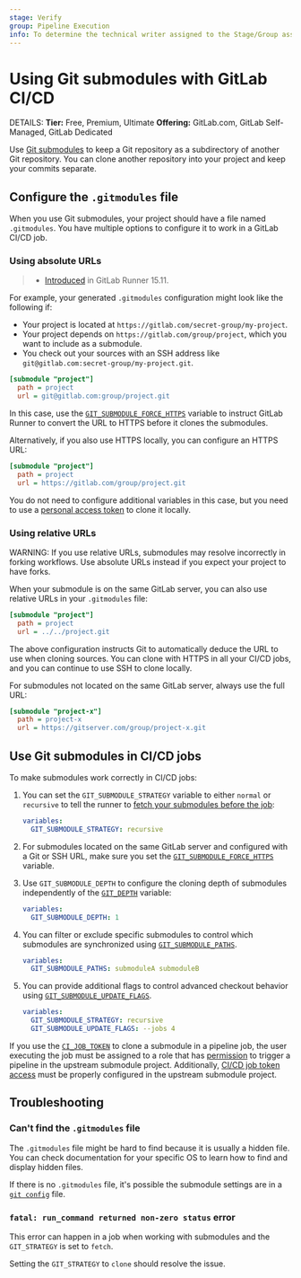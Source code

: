 ```yaml
---
stage: Verify
group: Pipeline Execution
info: To determine the technical writer assigned to the Stage/Group associated with this page, see https://handbook.gitlab.com/handbook/product/ux/technical-writing/#assignments
---
```


# Using Git submodules with GitLab CI/CD

DETAILS:
**Tier:** Free, Premium, Ultimate
**Offering:** GitLab.com, GitLab Self-Managed, GitLab Dedicated

Use [Git submodules](https://git-scm.com/book/en/v2/Git-Tools-Submodules) to keep
a Git repository as a subdirectory of another Git repository. You can clone another
repository into your project and keep your commits separate.

## Configure the `.gitmodules` file

When you use Git submodules, your project should have a file named `.gitmodules`.
You have multiple options to configure it to work in a GitLab CI/CD job.

### Using absolute URLs

> - [Introduced](https://gitlab.com/gitlab-org/gitlab-runner/-/merge_requests/3198) in GitLab Runner 15.11.

For example, your generated `.gitmodules` configuration might look like the following if:

- Your project is located at `https://gitlab.com/secret-group/my-project`.
- Your project depends on `https://gitlab.com/group/project`, which you want
  to include as a submodule.
- You check out your sources with an SSH address like `git@gitlab.com:secret-group/my-project.git`.

```ini
[submodule "project"]
  path = project
  url = git@gitlab.com:group/project.git
```

In this case, use the [`GIT_SUBMODULE_FORCE_HTTPS`](configure_runners.md#rewrite-submodule-urls-to-https) variable
to instruct GitLab Runner to convert the URL to HTTPS before it clones the submodules.

Alternatively, if you also use HTTPS locally, you can configure an HTTPS URL:

```ini
[submodule "project"]
  path = project
  url = https://gitlab.com/group/project.git
```

You do not need to configure additional variables in this case, but you need to use a
[personal access token](../../user/profile/personal_access_tokens.md) to clone it locally.

### Using relative URLs

WARNING:
If you use relative URLs, submodules may resolve incorrectly in forking workflows.
Use absolute URLs instead if you expect your project to have forks.

When your submodule is on the same GitLab server, you can also use relative URLs in
your `.gitmodules` file:

```ini
[submodule "project"]
  path = project
  url = ../../project.git
```

The above configuration instructs Git to automatically deduce the URL to
use when cloning sources. You can clone with HTTPS in all your CI/CD jobs, and you
can continue to use SSH to clone locally.

For submodules not located on the same GitLab server, always use the full URL:

```ini
[submodule "project-x"]
  path = project-x
  url = https://gitserver.com/group/project-x.git
```

## Use Git submodules in CI/CD jobs

To make submodules work correctly in CI/CD jobs:

1. You can set the `GIT_SUBMODULE_STRATEGY` variable to either `normal` or `recursive`
   to tell the runner to [fetch your submodules before the job](configure_runners.md#git-submodule-strategy):

   ```yaml
   variables:
     GIT_SUBMODULE_STRATEGY: recursive
   ```

1. For submodules located on the same GitLab server and configured with a Git or SSH URL, make sure
   you set the [`GIT_SUBMODULE_FORCE_HTTPS`](configure_runners.md#rewrite-submodule-urls-to-https) variable.

1. Use `GIT_SUBMODULE_DEPTH` to configure the cloning depth of submodules independently of the [`GIT_DEPTH`](configure_runners.md#shallow-cloning) variable:

   ```yaml
   variables:
     GIT_SUBMODULE_DEPTH: 1
   ```

1. You can filter or exclude specific submodules to control which submodules are synchronized using
   [`GIT_SUBMODULE_PATHS`](configure_runners.md#sync-or-exclude-specific-submodules-from-ci-jobs).

   ```yaml
   variables:
     GIT_SUBMODULE_PATHS: submoduleA submoduleB
   ```

1. You can provide additional flags to control advanced checkout behavior using
   [`GIT_SUBMODULE_UPDATE_FLAGS`](configure_runners.md#git-submodule-update-flags).

   ```yaml
   variables:
     GIT_SUBMODULE_STRATEGY: recursive
     GIT_SUBMODULE_UPDATE_FLAGS: --jobs 4
   ```

If you use the [`CI_JOB_TOKEN`](../jobs/ci_job_token.md) to clone a submodule in a
pipeline job, the user executing the job must be assigned to a role that has
[permission](../../user/permissions.md#cicd) to trigger a pipeline
in the upstream submodule project. Additionally, [CI/CD job token access](../jobs/ci_job_token.md#control-job-token-access-to-your-project) must be properly configured in the upstream submodule project.

## Troubleshooting

### Can't find the `.gitmodules` file

The `.gitmodules` file might be hard to find because it is usually a hidden file.
You can check documentation for your specific OS to learn how to find and display
hidden files.

If there is no `.gitmodules` file, it's possible the submodule settings are in a
[`git config`](https://www.atlassian.com/git/tutorials/setting-up-a-repository/git-config) file.

### `fatal: run_command returned non-zero status` error

This error can happen in a job when working with submodules and the `GIT_STRATEGY` is set to `fetch`.

Setting the `GIT_STRATEGY` to `clone` should resolve the issue.
